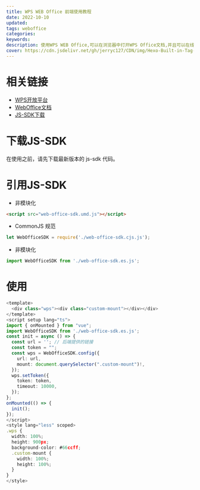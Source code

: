 ```yaml
---
title: WPS WEB Office 前端使用教程
date: 2022-10-10
updated: 
tags: weboffice
categories:
keywords:
description: 使用WPS WEB Office,可以在浏览器中打开WPS Office文档,并且可以在线编辑,保存,打印等操作,本文将介绍如何在前端使用WPS WEB Office.
cover: https://cdn.jsdelivr.net/gh/jerryc127/CDN/img/Hexo-Built-in-Tag-Plugins-COVER.png
---
```


# 相关链接

- [WPS开放平台](https://open.wps.cn/)
- [WebOffice文档](https://wwo.wps.cn/docs/)
- [JS-SDK下载](https://wwo.wps.cn/docs/update-log/jssdk/)


# 下载JS-SDK

在使用之前，请先下载最新版本的 js-sdk 代码。

# 引用JS-SDK

- 非模块化
```html
<script src="web-office-sdk.umd.js"></script>
```
- CommonJS 规范
```js
let WebOfficeSDK = require('./web-office-sdk.cjs.js');
```
- 非模块化
```ts
import WebOfficeSDK from './web-office-sdk.es.js';
```

# 使用

```ts
<template>
  <div class="wps"><div class="custom-mount"></div></div>
</template>
<script setup lang="ts">
import { onMounted } from "vue";
import WebOfficeSDK from './web-office-sdk.es.js';
const init = async () => {
  const url = ''; // 后端提供的链接
  const token = "";
  const wps = WebOfficeSDK.config({
    url: url,
    mount: document.querySelector(".custom-mount")!,
  });
  wps.setToken({
    token: token,
    timeout: 10000, 
  });
};
onMounted(() => {
  init();
});
</script>
<style lang="less" scoped>
.wps {
  width: 100%;
  height: 900px;
  background-color: #66ccff;
  .custom-mount {
    width: 100%;
    height: 100%;
  }
}
</style>
```